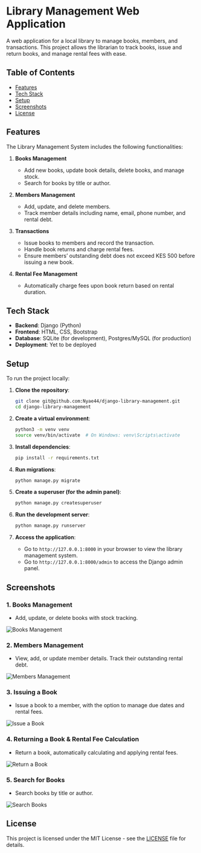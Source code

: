 # Library Management Web Application

A web application for a local library to manage books, members, and transactions. This project allows the librarian to track books, issue and return books, and manage rental fees with ease.

## Table of Contents
- [Features](#features)
- [Tech Stack](#tech-stack)
- [Setup](#setup)
- [Screenshots](#screenshots)
- [License](#license)

## Features

The Library Management System includes the following functionalities:

1. **Books Management**
    - Add new books, update book details, delete books, and manage stock.
    - Search for books by title or author.

2. **Members Management**
    - Add, update, and delete members.
    - Track member details including name, email, phone number, and rental debt.

3. **Transactions**
    - Issue books to members and record the transaction.
    - Handle book returns and charge rental fees.
    - Ensure members’ outstanding debt does not exceed KES 500 before issuing a new book.

4. **Rental Fee Management**
    - Automatically charge fees upon book return based on rental duration.

## Tech Stack

- **Backend**: Django (Python)
- **Frontend**: HTML, CSS, Bootstrap
- **Database**: SQLite (for development), Postgres/MySQL (for production)
- **Deployment**: Yet to be deployed

## Setup

To run the project locally:

1. **Clone the repository**:
    ```bash
    git clone git@github.com:Nyae44/django-library-management.git
    cd django-library-management
    ```

2. **Create a virtual environment**:
    ```bash
    python3 -m venv venv
    source venv/bin/activate  # On Windows: venv\Scripts\activate
    ```

3. **Install dependencies**:
    ```bash
    pip install -r requirements.txt
    ```

4. **Run migrations**:
    ```bash
    python manage.py migrate
    ```

5. **Create a superuser (for the admin panel)**:
    ```bash
    python manage.py createsuperuser
    ```

6. **Run the development server**:
    ```bash
    python manage.py runserver
    ```

7. **Access the application**:
    - Go to `http://127.0.0.1:8000` in your browser to view the library management system.
    - Go to `http://127.0.0.1:8000/admin` to access the Django admin panel.

## Screenshots

### 1. Books Management

- Add, update, or delete books with stock tracking.

![Books Management](screenshots/book_management.png)

### 2. Members Management

- View, add, or update member details. Track their outstanding rental debt.

![Members Management](screenshots/member_management.png)

### 3. Issuing a Book

- Issue a book to a member, with the option to manage due dates and rental fees.

![Issue a Book](screenshots/issue_book.png)

### 4. Returning a Book & Rental Fee Calculation

- Return a book, automatically calculating and applying rental fees.

![Return a Book](screenshots/return_book.png)

### 5. Search for Books

- Search books by title or author.

![Search Books](screenshots/search_books.png)

## License

This project is licensed under the MIT License - see the [LICENSE](LICENSE) file for details.
